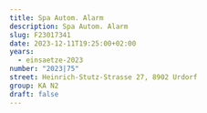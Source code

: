 ```yaml
---
title: Spa Autom. Alarm
description: Spa Autom. Alarm
slug: F23017341
date: 2023-12-11T19:25:00+02:00
years:
  - einsaetze-2023
number: "2023|75"
street: Heinrich-Stutz-Strasse 27, 8902 Urdorf
group: KA N2
draft: false
---
```

